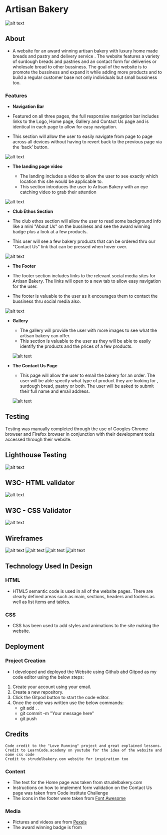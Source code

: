 # Artisan Bakery
![alt text](https://github.com/Sorin05/Portofolio-1-Project/blob/main/docs/amiresponsive.PNG?raw=true)
## About

* A website for an award winning artisan bakery with luxury home made breads and pastry and delivery service . The website features a variety of surdough breads and pastries and an contact form for deliveries or wholesale bread to other bussiness. The goal of the website is to promote the bussiness and expand it while adding more products and to build a regular customer base not only individuals but small bussiness too.

### Features

- __Navigation Bar__

 - Featured on all three pages, the full responsive navigation bar includes links to the Logo, Home page, Gallery and Contact Us page and is identical in each page to allow for easy navigation.
  - This section will allow the user to easily navigate from page to page across all devices without having to revert back to the previous page via the ‘back’ button. 

![alt text](https://github.com/Sorin05/Portofolio-1-Project/blob/main/docs/Nav-bar.PNG?raw=true)

- __The landing page video__

  - The landing includes a video to allow the user to see exactly which location this site would be applicable to. 
  - This section introduces the user to Artisan Bakery with an eye catching video to grab their attention

![alt text](https://github.com/Sorin05/Portofolio-1-Project/blob/main/docs/landing-video.PNG?raw=true)

  - __Club Ethos Section__

  - The club ethos section will allow the user to read some background info like a mini "About Us" on the bussiness and see the award winning badge plus a look at a few products. 
  - This user will see a few bakery products that can be ordered thru our "Contact Us" link that can be pressed when hover over. 

![alt text](https://github.com/Sorin05/Portofolio-1-Project/blob/main/docs/club-ethos.PNG?raw=true)

  - __The Footer__ 

  - The footer section includes links to the relevant social media sites for Artisan Bakery. The links will open to a new tab to allow easy navigation for the user. 
  - The footer is valuable to the user as it encourages them to contact the bussiness thru social media also. 

![alt text](https://github.com/Sorin05/Portofolio-1-Project/blob/main/docs/footer.PNG?raw=true)

- __Gallery__

  - The gallery will provide the user with more images to see what the artisan bakery can offer. 
  - This section is valuable to the user as they will be able to easily identify the products and the prices of a few products.

   ![alt text](https://github.com/Sorin05/Portofolio-1-Project/blob/main/docs/gallerry.readme.PNG?raw=true)

- __The Contact Us Page__

  - This page will allow the user to email the bakery for an order. The user will be able specify what type of product they are looking for , surdough bread, pastry or both. The user will be asked to submit their full name and email address. 

  ![alt text](https://github.com/Sorin05/Portofolio-1-Project/blob/main/docs/contact-us-page.PNG?raw=true)
  
## Testing 
Testing was manually completed through the use of Googles Chrome browser and Firefox browser in conjunction with their development tools accessed through their website.

## Lighthouse Testing

![alt text](https://github.com/Sorin05/Portofolio-1-Project/blob/main/docs/lighthouse-testing.PNG?raw=true)

## W3C- HTML validator


![alt text](https://github.com/Sorin05/Portofolio-1-Project/blob/main/docs/html-testing.PNG?raw=true)

## W3C - CSS Validator

![alt text](https://github.com/Sorin05/Portofolio-1-Project/blob/main/docs/css-testing.PNG?raw=true)

## Wireframes

![alt text](https://github.com/Sorin05/Portofolio-1-Project/blob/main/docs/page1.PNG?raw=true)
![alt text](https://github.com/Sorin05/Portofolio-1-Project/blob/main/docs/page2.PNG?raw=true)
![alt text](https://github.com/Sorin05/Portofolio-1-Project/blob/main/docs/page3.PNG?raw=true)
![alt text](https://github.com/Sorin05/Portofolio-1-Project/blob/main/docs/wireframe.PNG?raw=true)

## Technology Used In Design

### HTML

* HTML5 semantic code is used in all of the website pages. There are clearly defined areas such as main, sections, headers and footers as well as list items and tables.

### CSS

* CSS has been used to add styles and animations to the site making the website. 

## Deployment

### Project Creation

* I developed and deployed the Website using Github abd Gitpod as my code editor using the below steps:
1. Create your account using your email.
1. Create a new repository.
1. Click the Gitpod button to start the code editor.
1. Once the code was written use the below commands:
    * git add . .
    * git commit -m "Your message here"
    * git push 

 ## Credits

    Code credit to the "Love Running" project and great explained lessons.
    Credit to LearnCode.academy on youtube for the idea of the website and some css code 
    Credit to strudelbakery.com website for inspiration too

   ### Content 

- The text for the Home page was taken from strudelbakery.com 
- Instructions on how to implement form validation on the Contact Us page was taken from Code institute Challenge
- The icons in the footer were taken from [Font Awesome](https://fontawesome.com/)

### Media

* Pictures and videos are from [Pexels](https://www.pexels.com/)
* The award winning badge is from 
